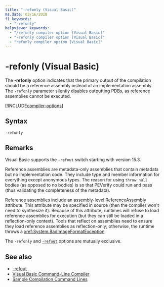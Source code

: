 ```yaml
---
title: "-refonly (Visual Basic)"
ms.date: 03/16/2018
f1_keywords: 
  - "-refonly"
helpviewer_keywords: 
  - "/refonly compiler option [Visual Basic]"
  - "-refonly compiler option [Visual Basic]"
  - "refonly compiler option [Visual Basic]"
---
```


# -refonly (Visual Basic)

The **-refonly** option indicates that the primary output of the compilation should be a reference assembly instead of an implementation assembly. The `-refonly` parameter silently disables outputting PDBs, as reference assemblies cannot be executed.

[!INCLUDE[compiler-options](~/includes/compiler-options.md)]

## Syntax

```console
-refonly
```

## Remarks

Visual Basic supports the `-refout` switch starting with version 15.3.

Reference assemblies are metadata-only assemblies that contain metadata but no implementation code. They include type and member information for everything except anonymous types. The reason for using `throw null` bodies (as opposed to no bodies) is so that PEVerify could run and pass (thus validating the completeness of the metadata).

Reference assemblies include an assembly-level [ReferenceAssembly](xref:System.Runtime.CompilerServices.ReferenceAssemblyAttribute) attribute. This attribute may be specified in source (then the compiler won't need to synthesize it). Because of this attribute, runtimes will refuse to load reference assemblies for execution (but they can still be loaded in a reflection-only context). Tools that reflect on assemblies need to ensure they load reference assemblies as reflection-only; otherwise, the runtime throws a <xref:System.BadImageFormatException>.

The `-refonly` and [`-refout`](refout-compiler-option.md) options are mutually exclusive.

## See also

- [-refout](refout-compiler-option.md)
- [Visual Basic Command-Line Compiler](index.md)
- [Sample Compilation Command Lines](sample-compilation-command-lines.md)
